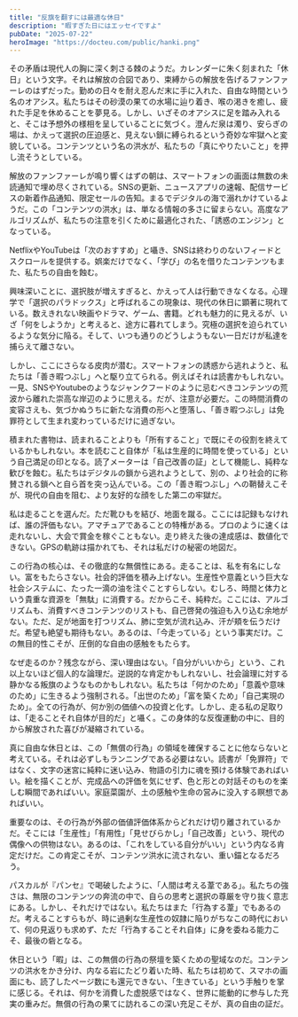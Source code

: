 ```yaml
---
title: "反旗を翻すには最適な休日"
description: "暇すぎた日にはエッセイですよ"
pubDate: "2025-07-22"
heroImage: "https://docteu.com/public/hanki.png"
---
```


その矛盾は現代人の胸に深く刺さる棘のようだ。カレンダーに朱く刻まれた「休日」という文字。それは解放の合図であり、束縛からの解放を告げるファンファーレのはずだった。勤めの日々を耐え忍んだ末に手に入れた、自由な時間という名のオアシス。私たちはその砂漠の果ての水場に辿り着き、喉の渇きを癒し、疲れた手足を休めることを夢見る。しかし、いざそのオアシスに足を踏み入れると、そこは予想外の様相を呈していることに気づく。澄んだ泉は濁り、安らぎの場は、かえって選択の圧迫感と、見えない鎖に縛られるという奇妙な牢獄へと変貌している。コンテンツという名の洪水が、私たちの「真にやりたいこと」を押し流そうとしている。

解放のファンファーレが鳴り響くはずの朝は、スマートフォンの画面は無数の未読通知で埋め尽くされている。SNSの更新、ニュースアプリの速報、配信サービスの新着作品通知、限定セールの告知。まるでデジタルの海で溺れかけているようだ。この「コンテンツの洪水」は、単なる情報の多さに留まらない。高度なアルゴリズムが、私たちの注意を引くために最適化された、「誘惑のエンジン」となっている。

NetflixやYouTubeは「次のおすすめ」と囁き、SNSは終わりのないフィードとスクロールを提供する。娯楽だけでなく、「学び」の名を借りたコンテンツもまた、私たちの自由を蝕む。

興味深いことに、選択肢が増えすぎると、かえって人は行動できなくなる。心理学で「選択のパラドックス」と呼ばれるこの現象は、現代の休日に顕著に現れている。数えきれない映画やドラマ、ゲーム、書籍。どれも魅力的に見えるが、いざ「何をしようか」と考えると、途方に暮れてしまう。究極の選択を迫られているような気分に陥る。そして、いつも通りのどうしようもない一日だけが私達を捕らえて離さない。

しかし、ここにさらなる皮肉が潜む。スマートフォンの誘惑から逃れようと、私たちは「善き暇つぶし」へと駆り立てられる。例えばそれは読書かもしれない。一見、SNSやYoutubeのようなジャンクフードのように忌むべきコンテンツの荒波から離れた崇高な岸辺のように思える。だが、注意が必要だ。この時間消費の変容さえも、気づかぬうちに新たな消費の形へと堕落し、「善き暇つぶし」は免罪符として生まれ変わっているだけに過ぎない。

積まれた書物は、読まれることよりも「所有すること」で既にその役割を終えているかもしれない。本を読むこと自体が「私は生産的に時間を使っている」という自己満足の印となる。読了メーターは「自己改善の証」として機能し、純粋な歓びを蝕む。私たちはデジタルの鎖から逃れようとして、別の、より社会的に称賛される鎖へと自ら首を突っ込んでいる。この「善き暇つぶし」への鞘替えこそが、現代の自由を阻む、より友好的な顔をした第二の牢獄だ。

私は走ることを選んだ。ただ靴ひもを結び、地面を蹴る。ここには記録もなければ、誰の評価もない。アマチュアであることの特権がある。プロのように速くは走れないし、大会で賞金を稼ぐこともない。走り終えた後の達成感は、数値化できない。GPSの軌跡は描かれても、それは私だけの秘密の地図だ。

この行為の核心は、その徹底的な無償性にある。走ることは、私を有名にしない。富をもたらさない。社会的評価を積み上げない。生産性や意義という巨大な社会システムに、たった一滴の油を注ぐことすらしない。むしろ、時間と体力という貴重な資源を「無駄」に消費する。だからこそ、純粋だ。ここには、アルゴリズムも、消費すべきコンテンツのリストも、自己啓発の強迫も入り込む余地がない。ただ、足が地面を打つリズム、肺に空気が流れ込み、汗が頬を伝うだけだ。希望も絶望も期待もない。あるのは、「今走っている」という事実だけ。この無目的性こそが、圧倒的な自由の感触をもたらす。

なぜ走るのか？残念ながら、深い理由はない。「自分がいいから」という、これ以上ないほど個人的な論理だ。逆説的な肯定かもしれないし、社会論理に対する静かなる叛旗のようなものかもしれない。私たちは「何かのため」「意義や意味のため」に生きるよう強制される。「出世のため」「富を築くため」「自己実現のため」。全ての行為が、何か別の価値への投資と化す。しかし、走る私の足取りは、「走ることそれ自体が目的だ」と囁く。この身体的な反復運動の中に、目的から解放された喜びが凝縮されている。

真に自由な休日とは、この「無償の行為」の領域を確保することに他ならないと考えている。それは必ずしもランニングである必要はない。読書が「免罪符」ではなく、文字の迷宮に純粋に迷い込み、物語の引力に魂を預ける体験であればいい。絵を描くことが、完成品への評価を気にせず、色と形との対話そのものを楽しむ瞬間であればいい。家庭菜園が、土の感触や生命の営みに没入する瞑想であればいい。

重要なのは、その行為が外部の価値評価体系からどれだけ切り離されているかだ。そこには「生産性」「有用性」「見せびらかし」「自己改善」という、現代の偶像への供物はない。あるのは、「これをしている自分がいい」という内なる肯定だけだ。この肯定こそが、コンテンツ洪水に流されない、重い錨となるだろう。

パスカルが『パンセ』で喝破したように、「人間は考える葦である」。私たちの強さは、無限のコンテンツの奔流の中で、自らの思考と選択の尊厳を守り抜く意志にある。しかし、それだけではない。私たちはまた「行為する葦」でもあるのだ。考えることすらもが、時に過剰な生産性の奴隷に陥りがちなこの時代において、何の見返りも求めず、ただ「行為することそれ自体」に身を委ねる能力こそ、最後の砦となる。

休日という「暇」は、この無償の行為の祭壇を築くための聖域なのだ。コンテンツの洪水をかき分け、内なる岩にたどり着いた時、私たちは初めて、スマホの画面にも、読了したページ数にも還元できない、「生きている」という手触りを掌に感じる。それは、何かを消費した虚脱感ではなく、世界に能動的に参与した充実の重みだ。無償の行為の果てに訪れるこの深い充足こそが、真の自由の証だ。